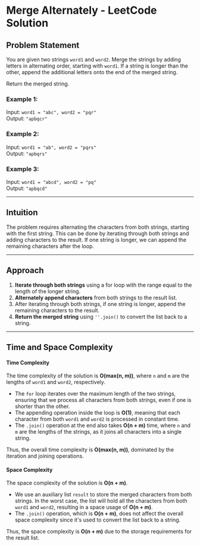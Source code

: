 # Merge Alternately - LeetCode Solution

## Problem Statement

You are given two strings `word1` and `word2`. Merge the strings by adding letters in alternating order, starting with `word1`. If a string is longer than the other, append the additional letters onto the end of the merged string.

Return the merged string.

### Example 1:

Input: `word1 = "abc", word2 = "pqr"`  
Output: `"apbqcr"`

### Example 2:

Input: `word1 = "ab", word2 = "pqrs"`  
Output: `"apbqrs"`

### Example 3:

Input: `word1 = "abcd", word2 = "pq"`  
Output: `"apbqcd"`

---

## Intuition

The problem requires alternating the characters from both strings, starting with the first string. This can be done by iterating through both strings and adding characters to the result. If one string is longer, we can append the remaining characters after the loop.

---

## Approach

1. **Iterate through both strings** using a for loop with the range equal to the length of the longer string.
2. **Alternately append characters** from both strings to the result list.
3. After iterating through both strings, if one string is longer, append the remaining characters to the result.
4. **Return the merged string** using `''.join()` to convert the list back to a string.

---

## Time and Space Complexity

#### Time Complexity
The time complexity of the solution is **O(max(n, m))**, where `n` and `m` are the lengths of `word1` and `word2`, respectively.

- The `for` loop iterates over the maximum length of the two strings, ensuring that we process all characters from both strings, even if one is shorter than the other.
- The appending operation inside the loop is **O(1)**, meaning that each character from both `word1` and `word2` is processed in constant time.
- The `.join()` operation at the end also takes **O(n + m)** time, where `n` and `m` are the lengths of the strings, as it joins all characters into a single string.

Thus, the overall time complexity is **O(max(n, m))**, dominated by the iteration and joining operations.

#### Space Complexity
The space complexity of the solution is **O(n + m)**.

- We use an auxiliary list `result` to store the merged characters from both strings. In the worst case, the list will hold all the characters from both `word1` and `word2`, resulting in a space usage of **O(n + m)**.
- The `.join()` operation, which is **O(n + m)**, does not affect the overall space complexity since it's used to convert the list back to a string.

Thus, the space complexity is **O(n + m)** due to the storage requirements for the result list.
